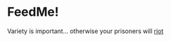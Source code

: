 # FeedMe!

Variety is important... otherwise your prisoners will [riot](https://prisonarchitect.paradoxwikis.com/Food)

